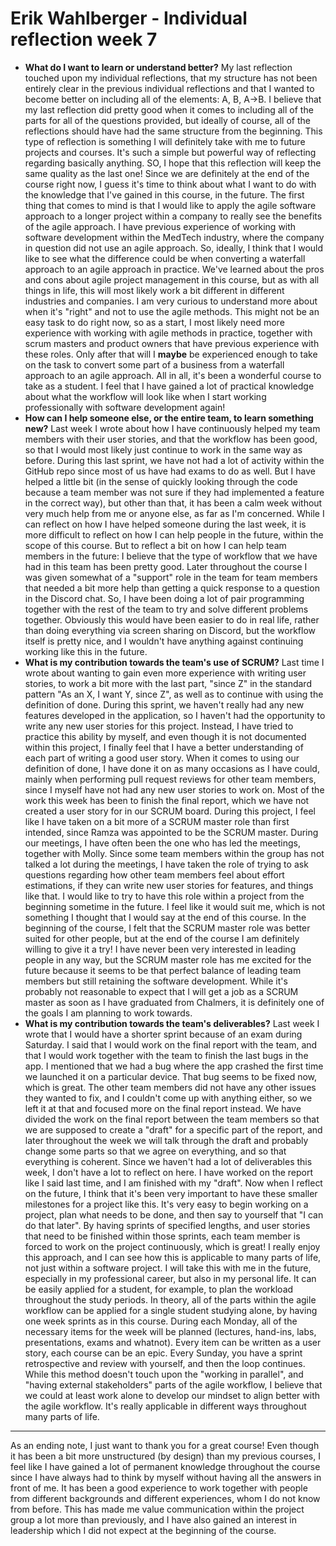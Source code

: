 # Erik Wahlberger - Individual reflection week 7

- **What do I want to learn or understand better?**
  My last reflection touched upon my individual reflections, that my structure has not been entirely clear in the previous individual reflections and that I wanted to become better on including all of the elements: A, B, A->B. I believe that my last reflection did pretty good when it comes to including all of the parts for all of the questions provided, but ideally of course, all of the reflections should have had the same structure from the beginning. This type of reflection is something I will definitely take with me to future projects and courses. It's such a simple but powerful way of reflecting regarding basically anything. SO, I hope that this reflection will keep the same quality as the last one! Since we are definitely at the end of the course right now, I guess it's time to think about what I want to do with the knowledge that I've gained in this course, in the future. The first thing that comes to mind is that I would like to apply the agile software approach to a longer project within a company to really see the benefits of the agile approach. I have previous experience of working with software development within the MedTech industry, where the company in question did not use an agile approach. So, ideally, I think that I would like to see what the difference could be when converting a waterfall approach to an agile approach in practice. We've learned about the pros and cons about agile project management in this course, but as with all things in life, this will most likely work a bit different in different industries and companies. I am very curious to understand more about when it's "right" and not to use the agile methods. This might not be an easy task to do right now, so as a start, I most likely need more experience with working with agile methods in practice, together with scrum masters and product owners that have previous experience with these roles. Only after that will I **maybe** be experienced enough to take on the task to convert some part of a business from a waterfall approach to an agile approach. All in all, it's been a wonderful course to take as a student. I feel that I have gained a lot of practical knowledge about what the workflow will look like when I start working professionally with software development again!
- **How can I help someone else, or the entire team, to learn something new?**
  Last week I wrote about how I have continuously helped my team members with their user stories, and that the workflow has been good, so that I would most likely just continue to work in the same way as before. During this last sprint, we have not had a lot of activity within the GitHub repo since most of us have had exams to do as well. But I have helped a little bit (in the sense of quickly looking through the code because a team member was not sure if they had implemented a feature in the correct way), but other than that, it has been a calm week without very much help from me or anyone else, as far as I'm concerned. While I can reflect on how I have helped someone during the last week, it is more difficult to reflect on how I can help people in the future, within the scope of this course. But to reflect a bit on how I can help team members in the future: I believe that the type of workflow that we have had in this team has been pretty good. Later throughout the course I was given somewhat of a "support" role in the team for team members that needed a bit more help than getting a quick response to a question in the Discord chat. So, I have been doing a lot of pair programming together with the rest of the team to try and solve different problems together. Obviously this would have been easier to do in real life, rather than doing everything via screen sharing on Discord, but the workflow itself is pretty nice, and I wouldn't have anything against continuing working like this in the future.
- **What is my contribution towards the team's use of SCRUM?**
  Last time I wrote about wanting to gain even more experience with writing user stories, to work a bit more with the last part, "since Z" in the standard pattern "As an X, I want Y, since Z", as well as to continue with using the definition of done. During this sprint, we haven't really had any new features developed in the application, so I haven't had the opportunity to write any new user stories for this project. Instead, I have tried to practice this ability by myself, and even though it is not documented within this project, I finally feel that I have a better understanding of each part of writing a good user story. When it comes to using our definition of done, I have done it on as many occasions as I have could, mainly when performing pull request reviews for other team members, since I myself have not had any new user stories to work on. Most of the work this week has been to finish the final report, which we have not created a user story for in our SCRUM board. During this project, I feel like I have taken on a bit more of a SCRUM master role than first intended, since Ramza was appointed to be the SCRUM master. During our meetings, I have often been the one who has led the meetings, together with Molly. Since some team members within the group has not talked a lot during the meetings, I have taken the role of trying to ask questions regarding how other team members feel about effort estimations, if they can write new user stories for features, and things like that. I would like to try to have this role within a project from the beginning sometime in the future. I feel like it would suit me, which is not something I thought that I would say at the end of this course. In the beginning of the course, I felt that the SCRUM master role was better suited for other people, but at the end of the course I am definitely willing to give it a try! I have never been very interested in leading people in any way, but the SCRUM master role has me excited for the future because it seems to be that perfect balance of leading team members but still retaining the software development. While it's probably not reasonable to expect that I will get a job as a SCRUM master as soon as I have graduated from Chalmers, it is definitely one of the goals I am planning to work towards.
- **What is my contribution towards the team's deliverables?**
  Last week I wrote that I would have a shorter sprint because of an exam during Saturday. I said that I would work on the final report with the team, and that I would work together with the team to finish the last bugs in the app. I mentioned that we had a bug where the app crashed the first time we launched it on a particular device. That bug seems to be fixed now, which is great. The other team members did not have any other issues they wanted to fix, and I couldn't come up with anything either, so we left it at that and focused more on the final report instead. We have divided the work on the final report between the team members so that we are supposed to create a "draft" for a specific part of the report, and later throughout the week we will talk through the draft and probably change some parts so that we agree on everything, and so that everything is coherent. Since we haven't had a lot of deliverables this week, I don't have a lot to reflect on here. I have worked on the report like I said last time, and I am finished with my "draft". Now when I reflect on the future, I think that it's been very important to have these smaller milestones for a project like this. It's very easy to begin working on a project, plan what needs to be done, and then say to yourself that "I can do that later". By having sprints of specified lengths, and user stories that need to be finished within those sprints, each team member is forced to work on the project continuously, which is great! I really enjoy this approach, and I can see how this is applicable to many parts of life, not just within a software project. I will take this with me in the future, especially in my professional career, but also in my personal life. It can be easily applied for a student, for example, to plan the workload throughout the study periods. In theory, all of the parts within the agile workflow can be applied for a single student studying alone, by having one week sprints as in this course. During each Monday, all of the necessary items for the week will be planned (lectures, hand-ins, labs, presentations, exams and whatnot). Every item can be written as a user story, each course can be an epic. Every Sunday, you have a sprint retrospective and review with yourself, and then the loop continues. While this method doesn't touch upon the "working in parallel", and "having external stakeholders" parts of the agile workflow, I believe that we could at least work alone to develop our mindset to align better with the agile workflow. It's really applicable in different ways throughout many parts of life.
  
---

As an ending note, I just want to thank you for a great course! Even though it has been a bit more unstructured (by design) than my previous courses, I feel like I have gained a lot of permanent knowledge throughout the course since I have always had to think by myself without having all the answers in front of me. It has been a good experience to work together with people from different backgrounds and different experiences, whom I do not know from before. This has made me value communication within the project group a lot more than previously, and I have also gained an interest in leadership which I did not expect at the beginning of the course.

